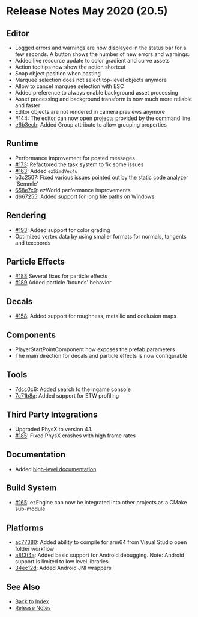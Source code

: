 # Release Notes May 2020 (20.5)

## Editor

* Logged errors and warnings are now displayed in the status bar for a few seconds. A button shows the number of new errors and warnings.
* Added live resource update to color gradient and curve assets
* Action tooltips now show the action shortcut
* Snap object position when pasting
* Marquee selection does not select top-level objects anymore
* Allow to cancel marquee selection with ESC
* Added preference to always enable background asset processing
* Asset processing and background transform is now much more reliable and faster
* Editor objects are not rendered in camera previews anymore
* [#144](https://github.com/ezEngine/ezEngine/issues/144): The editor can now open projects provided by the command line
* [e6b3ecb](https://github.com/ezEngine/ezEngine/commit/e6b3ecb3454ee1deed4ae5f5e239d1d007d4458d): Added Group attribute to allow grouping properties

## Runtime

* Performance improvement for posted messages
* [#173](https://github.com/ezEngine/ezEngine/pull/173): Refactored the task system to fix some issues
* [#163](https://github.com/ezEngine/ezEngine/pull/163): Added `ezSimdVec4u`
* [b3c2507](https://github.com/ezEngine/ezEngine/commit/b3c25075610df3792e6207b3a30312adb9098385): Fixed various issues pointed out by the static code analyzer 'Semmle'
* [658e7c9](https://github.com/ezEngine/ezEngine/commit/658e7c9a42adc3db86980d42ba88d0fca6c3fc8b): ezWorld performance improvements
* [d667255](https://github.com/ezEngine/ezEngine/commit/d66725539d4c389eed235f18b6fb6d1d46ee0e0a): Added support for long file paths on Windows

## Rendering

* [#193](https://github.com/ezEngine/ezEngine/pull/193): Added support for color grading
* Optimized vertex data by using smaller formats for normals, tangents and texcoords

## Particle Effects

* [#188](https://github.com/ezEngine/ezEngine/pull/188) Several fixes for particle effects
* [#189](https://github.com/ezEngine/ezEngine/pull/189) Added particle 'bounds' behavior

## Decals

* [#158](https://github.com/ezEngine/ezEngine/pull/158): Added support for roughness, metallic and occlusion maps

## Components

* PlayerStartPointComponent now exposes the prefab parameters
* The main direction for decals and particle effects is now configurable

## Tools

* [7dcc0c6](https://github.com/ezEngine/ezEngine/commit/7dcc0c6e96c52cc851f4a3818b284e5cc523149a): Added search to the ingame console
* [7c71b8a](https://github.com/ezEngine/ezEngine/commit/7c71b8a5ad29ace802598a4aae4cbf14dd47405c): Added support for ETW profiling

## Third Party Integrations

* Upgraded PhysX to version 4.1.
* [#185](https://github.com/ezEngine/ezEngine/pull/185): Fixed PhysX crashes with high frame rates

## Documentation

* Added [high-level documentation](https://ezengine.github.io/docs/)

## Build System

* [#165](https://github.com/ezEngine/ezEngine/pull/165): ezEngine can now be integrated into other projects as a CMake sub-module

## Platforms

* [ac77380](https://github.com/ezEngine/ezEngine/commit/ac773803db0e9231b99a6fa2e2f756c55bc155e5): Added ability to compile for arm64 from Visual Studio open folder workflow
* [a8f3f4a](https://github.com/ezEngine/ezEngine/commit/a8f3f4acef592f1d0834da5897b2b018316027e5): Added basic support for Android debugging. Note: Android support is limited to low level libraries.
* [34ec12d](https://github.com/ezEngine/ezEngine/commit/34ec12dfbe556c07adf4bfd95aa6820811dae365): Added Android JNI wrappers

## See Also

* [Back to Index](../index.md)
* [Release Notes](release-notes.md)
